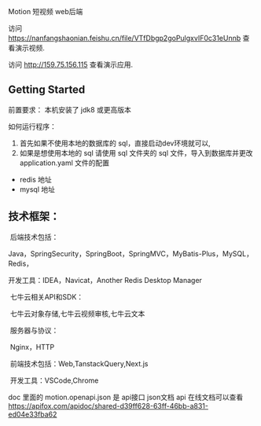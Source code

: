 Motion 短视频 web后端

访问 https://nanfangshaonian.feishu.cn/file/VTfDbgp2goPulgxvIF0c31eUnnb 查看演示视频.

访问  http://159.75.156.115  查看演示应用.


## Getting Started

前置要求：
本机安装了 jdk8 或更高版本

如何运行程序：

1. 首先如果不使用本地的数据库的 sql，直接启动dev环境就可以,
2. 如果是想使用本地的 sql 请使用 sql 文件夹的 sql 文件，导入到数据库并更改 application.yaml 文件的配置
  - redis 地址
  - mysql 地址




## 技术框架：

​	后端技术包括：

​		Java，SpringSecurity，SpringBoot，SpringMVC，MyBatis-Plus，MySQL，Redis，

开发工具：IDEA，Navicat，Another Redis Desktop Manager

​	七牛云相关API和SDK：

​		七牛云对象存储,七牛云视频审核,七牛云文本

​	服务器与协议：

​		Nginx，HTTP

​	前端技术包括：Web,TanstackQuery,Next.js

​		开发工具：VSCode,Chrome

doc 里面的 motion.openapi.json 是 api接口 json文档
 api 在线文档可以查看
https://apifox.com/apidoc/shared-d39ff628-63ff-46bb-a831-ed04e33fba62


